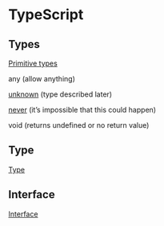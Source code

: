 # TypeScript

## Types

[Primitive types](./TS/PrimitiveTypes.md)

any (allow anything)

[unknown](./TS/UnknownType.md) (type described later)

[never](./TS/NeverType.md) (it’s impossible that this could happen)

void (returns undefined or no return value)

## Type

[Type](./TS/Type.md)

## Interface

[Interface](./TS/Interface.md)